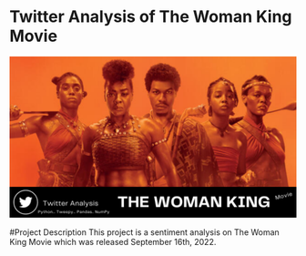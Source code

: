 # Twitter Analysis of The Woman King Movie
![womanking](https://github.com/Jennie-Techie/twitter-scraping-with-Tweepy--womankingmovie/blob/438251b910d9c8b058bd62a9025d8eb7371a3d2c/images/Simple%20Fashion%20Project%20Creative%20Portfolio%20Presentation.png)

#Project Description
This project is a sentiment analysis on The Woman King Movie which was released September 16th, 2022. 
